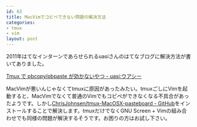 ```yaml
---
id: 63
title: MacVimでコピペできない問題の解決方法
categories: 
- tmux
- vim
layout: post
---
```



2011年はてなインターンであらせられるuasiさんのはてなブログに解決方法が書いてありました。

[Tmux で pbcopy/pbpaste が効かないやつ - uasi:ウアシー](http://uasi.hatenablog.com/entry/2011/11/15/150657 "Tmux で pbcopy/pbpaste が効かないやつ - uasi:ウアシー")

MacVimが悪いんじゃなくてtmuxに原因があったみたい。tmuxごしにVimを起動すると、MacVimでなくて普通のVimでもコピペができなくなる不具合があったようです。しかし[ChrisJohnsen/tmux-MacOSX-pasteboard - GitHub](https://github.com/ChrisJohnsen/tmux-MacOSX-pasteboard "ChrisJohnsen/tmux-MacOSX-pasteboard - GitHub")をインストールすることで解決します。tmuxだけでなくGNU Screen + Vimの組み合わせでも同様の問題が解決するそうです。お困りの方はお試し下さい。
